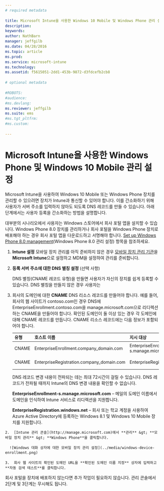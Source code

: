 ```yaml
---
# required metadata

title: Microsoft Intune을 사용한 Windows 10 Mobile 및 Windows Phone 관리 설정 | Microsoft Intune
description:
keywords:
author: NathBarn
manager: jeffgilb
ms.date: 04/28/2016
ms.topic: article
ms.prod:
ms.service: microsoft-intune
ms.technology:
ms.assetid: f5615051-2dd1-453b-9872-d3fdcefb2cb8

# optional metadata

#ROBOTS:
#audience:
#ms.devlang:
ms.reviewer: jeffgilb
ms.suite: ems
#ms.tgt_pltfrm:
#ms.custom:

---
```



# Microsoft Intune을 사용한 Windows Phone 및 Windows 10 Mobile 관리 설정
Microsoft Intune을 사용하여 Windows 10 Mobile 또는 Windows Phone 장치를 관리할 수 있으려면 장치가 Intune과 통신할 수 있어야 합니다. 이를 간소화하기 위해 사용자가 서버 주소를 입력하지 않아도 되도록 DNS 레코드를 만들 수 있습니다. 아래 단계에서는 사용자 등록을 간소화하는 방법을 설명합니다.  

대부분의 시나리오에서 사용자는 Windows 스토어에서 회사 포털 앱을 설치할 수 있습니다. Windows Phone 8.0 장치를 관리하거나 회사 포털을 Windows Phone 장치로 배포해야 하는 경우 회사 포털 앱을 다운로드하고 서명해야 합니다. [Set up Windows Phone 8.0 management](set-up-windows-phone-8.0-management-with-microsoft-intune.md)(Windows Phone 8.0 관리 설정) 항목을 참조하세요.

1.  **Intune 설정** 모바일 장치 관리를 아직 준비하지 않은 경우 [모바일 장치 관리 기관](get-ready-to-enroll-devices-in-microsoft-intune.md#set-mobile-device-management-authority)을 **Microsoft Intune**으로 설정하고 MDM을 설정하여 관리를 준비합니다.

2.  **등록 서버 주소에 대한 DNS 별칭 설정** (선택 사항)

    DNS 별칭(CNAME 레코드 유형)을 만들면 사용자가 자신의 장치를 쉽게 등록할 수 있습니다. DNS 별칭을 만들지 않은 경우 사용자는

  1.  회사의 도메인에 대한 **CNAME** DNS 리소스 레코드를 만들어야 합니다. 예를 들어, 회사의 웹 사이트가 contoso.com인 경우 DNS에 EnterpriseEnrollment.contoso.com을 manage.microsoft.com으로 리디렉션하는 CNAME을 만들어야 합니다. 확인된 도메인이 둘 이상 있는 경우 각 도메인에 대해 CNAME 레코드를 만듭니다. CNAME 리소스 레코드에는 다음 정보가 포함되어야 합니다.

      |유형|호스트 이름|지시 대상|TTL|
      |--------|-------------|-------------|-------|
      |CNAME|EnterpriseEnrollment.company_domain.com|EnterpriseEnrollment-s.manage.microsoft.com |1시간|
      |CNAME|EnterpriseRegistration.company_domain.com|EnterpriseRegistration.windows.net|1시간|

      DNS 레코드 변경 내용이 전파되는 데는 최대 72시간이 걸릴 수 있습니다. DNS 레코드가 전파될 때까지 Intune의 DNS 변경 내용을 확인할 수 없습니다.

      **EnterpriseEnrollment-s.manage.microsoft.com** – 메일의 도메인 이름에서 도메인을 인식하여 Intune 서비스로 리디렉션을 지원합니다.

      **EnterpriseRegistration.windows.net** – 회사 또는 학교 계정을 사용하여 Azure Active Directory에 등록하는 Windows 8.1 및 Windows 10 Mobile 장치를 지원합니다.

    2.  [Intune 관리 콘솔](http://manage.microsoft.com)에서 **관리** &gt; **모바일 장치 관리** &gt; **Windows Phone**을 클릭합니다.

      ![Windows 대화 상자에 대한 모바일 장치 관리 설정](../media/windows-device-enrollment.png)

    3.  회사 웹 사이트의 확인된 도메인 URL을 **확인된 도메인 이름 지정** 상자에 입력하고 **자동 검색 테스트**를 클릭합니다.



회사 포털을 장치에 배포하지 않는다면 추가 작업이 필요하지 않습니다.  관리 콘솔에서 2단계 및 3단계는 무시해도 됩니다.


<!--HONumber=May16_HO2-->


